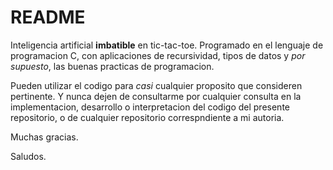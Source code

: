 # README
Inteligencia artificial **imbatible** en tic-tac-toe. Programado en el lenguaje de programacion C, con aplicaciones de recursividad, tipos de datos y *por supuesto*,  las buenas practicas de programacion.

Pueden utilizar el codigo para *casi* cualquier proposito que consideren pertinente. Y nunca dejen de consultarme por cualquier consulta en la implementacion, desarrollo o interpretacion del codigo del presente repositorio, o de cualquier repositorio correspndiente a mi autoria.

Muchas gracias.

Saludos.
